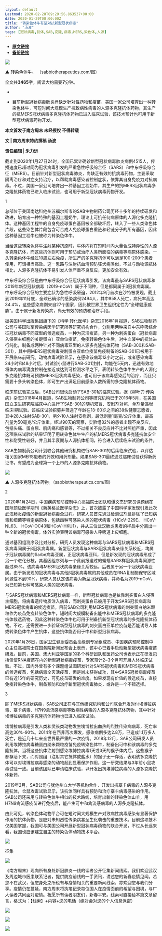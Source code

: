 ```yaml
---
layout: default
Lastmod: 2020-02-28T09:20:56.863537+00:00
date: 2020-01-29T00:00:00Z
title: "转染色体牛有望对抗新型冠状病毒"
author: "汤波"
tags: [冠状病毒,抗体,SAB,克隆,病毒,MERS,染色体,人源]
---
```


* [**原文链接**](http://mp.weixin.qq.com/s?__biz=Njk5MTE1&mid=2652403698&idx=2&sn=aaa9dce0435dba42c812bfa41ed0a018&chksm=33d98a7604ae03602327715e6a8c3dd01a95f7eb58d4c54a5f5e161237355f23035f4de6c293#rd)
* [**备份链接**](https://archive.vn/I2Tyg)


![](/images/post/b0cde46bb94f682cb2116aa3397e7e21.jpg)

****************▲**************** 转染色体牛。 （sabbiotherapeutics.com/图）

  

全文共****3465****字，阅读大约需要**7**分钟。

*     
    
*   目前新型冠状病毒肺炎尚缺乏针对性药物和疫苗，美国一家公司培育出一种转染色体牛，可短时间大规模生产抗致病性病毒的人源多克隆抗体药物，其生产的抗MERS冠状病毒多克隆抗体药物已进入临床试验，该技术预计也可用于新型冠状病毒药物开发。  
    

  

**本文首发于南方周末 未经授权 不得转载**

  

**文 | 南方周末特约撰稿 汤波**

**责任编辑 | 朱力远**

  

截止到2020年1月27日24时，全国已累计确诊新型冠状病毒肺炎病例4515人，传播速度已超过同为冠状病毒引发的严重急性呼吸综合征（SARS）和中东呼吸综合征（MERS）。目前针对新型冠状病毒肺炎，尚缺乏有效的抗病毒药物，主要采取隔离治疗和对症支持治疗，以帮助病毒感染者控制症状，依靠其自身免疫力对抗病毒。不过，美国一家公司培育出一种基因工程奶牛，其生产的抗MERS冠状病毒多克隆抗体药物已进入临床试验，也可用于新型冠状病毒药物开发。

  

1

  

总部位于美国南达科他州苏福尔斯市的SAB生物制药公司历经十多年的持续研发和改进，培育出一种特殊的基因工程奶牛，理论上可抗任何病原体的人源化多克隆抗体。这种基因工程牛的自身免疫球蛋白基因被全部破坏后，转入了一些人类染色体片段，这些染色体片段包含可合成人免疫球蛋白重链和轻链分子的所有基因，因此这种基因工程牛也被称为转染色体牛。

  

当给这些转染色体牛注射某种抗原时，牛体内将在短时间内大量合成特异性的人源多克隆抗体，而这些抗体则可用于预防或治疗人类所面临的病毒等病原体感染。一头转染色体牛经过10周左右免疫，所生产的多克隆抗体可以满足100-200个患者使用，可谓相当高效。这一思路与注射抗血清预防狂犬病类似，不过与动物源抗体相比，人源多克隆抗体不易引发人体严重不良反应，更加安全有效。

  

中东呼吸综合征是由中东呼吸综合征冠状病毒引发，该病毒虽与SARS冠状病毒和2019年新型冠状病毒（2019-nCoV）属于不同种，但是都同属于β冠状病毒属。中东呼吸综合征的主要症状为急性呼吸窘迫，2012年9月首次在沙特被发现，截止到2019年11月底，全球已确诊的感染病例2494人，其中858人死亡，病死率高达34.4%，这些感染病例来自27个国家，因此被世界卫生组织定性为“全球健康威胁”。由于属于新发传染病，尚无有效的预防和治疗手段。

  

据美国科学出版集团旗下的《科学·转化医学》杂志2016年1月报道，SAB生物制药公司与美国陆军传染病医学研究所等研究机构合作，分别用两种来自中东呼吸综合征冠状病毒不同亚型的候选疫苗，一种为灭活疫苗，另一种为刺突蛋白（冠状病毒入侵宿主细胞的关键蛋白）亚单位疫苗，免疫转染色体牛后，对牛血液中的抗体进行纯化，制备成两种针对不同病毒亚型的人源多克隆抗体药物（SAB-300和SAB-301），其中用MERS冠状病毒突刺蛋白亚单位疫苗免疫制备的SAB-301已被用于开展临床前研究。动物攻毒试验显示，在感染该病毒12小时之前，或者感染病毒24小时和48小时后，对试验小鼠进行SAB-301注射，均能在5天内，迅速有效地将体内病毒滴度控制在接近或达到可检测水平之下，表明转染色体牛生产的人源化多克隆抗体既可预防MERS冠状病毒感染，也可用于该病毒感染后的治疗，而且只需要十多头转染色体，即可生产出满足目前感染人数所需的多克隆抗体药物。

  

临床前试验完成后，SAB公司很快启动了SAB-301的临床试验。据《柳叶刀·传染病》杂志2018年4月报道，SAB生物制药公司等研究机构已于2016年5月，在美国国立卫生研究院临床中心进行了SAB-301的随机双盲、安慰剂对照、单剂量递增临床I期试验。该临床试验招募并筛选了年龄在18-60岁之间的38名健康志愿者，其中28人注射SAB-301，另外10人注射安慰剂，最低剂量1毫克/公斤体重，最高剂量为50毫克/公斤体重。经过90天的观察，实验组82%的患者出现不良反应，包括头痛、蛋白尿、肌肉痛和感冒等，不过相关不良反应并不比对照组严重，因此这项临床试验的结果证明了用转染色体牛生产的抗MERS冠状病毒多克隆抗体安全性和耐受性较好，并且其半衰期与人源抗体相同，符合进入后续临床试验的条件。

  

SAB生物制药公司计划联合其他研究机构进行SAB-301的后续临床试验，以评估相关国家MERS患者的药效和用药剂量。如果SAB-301最终通过临床试验获得新药证书，有望成为全球第一个上市的人源多克隆抗体药物。

  

![](/images/post/5aee4d5c8b8a6f9613837140243cc7d1.jpg)

****************▲**************** 人源多克隆抗体药物。（sabbiotherapeutics.com/图）

  

2

  

2020年1月24日，中国疾病预防控制中心高福院士团队和谭文杰研究员课题组在国际顶级医学期刊《新英格兰医学杂志》上，首次披露了中国科学家发现引发此次武汉肺炎疫情的新型冠状病毒全过程。研究人员首先通过检测试剂盒排除了已知病毒和细菌等特定病原体，包括四种可感染人类的冠状病毒（HCoV-229E、 HCoV-NL63、 HCoV-OC43和HCoV-HKU1），并从三位武汉肺炎患者的样品中分离出一种全新的冠状病毒，体外实验表明该病毒可感染人呼吸道上皮细胞。

  

通过基因组测序及比对分析，研究人员发现这种病毒与SARS冠状病毒和MERS冠状病毒同属于β冠状病毒属。新型冠状病毒与SARS冠状病毒亲缘关系较近，均属于冠状病毒属的Sarbe病毒亚属，正冠状病毒亚科，但是新发现的冠状病毒形成了另一个进化分枝，其基因组序列与一个此前报道过的蝙蝠SARS样冠状病毒同源性超过85%。该病毒与MESR冠状病毒亲缘关系较远，后者属于另一个冠状病毒亚属。由于新发现的冠状病毒与其他β冠状病毒属的其他成员在RNA复制酶保守区域同源性不到90%，研究人员认定该病毒为新型冠状病毒，并命名为2019-nCoV，为已知第七种可感染人类的冠状病毒。

  

与SARS冠状病毒和MERS冠状病毒一样，新型冠状病毒也是依靠刺突蛋白入侵宿主细胞，将病毒遗传物质注入病毒，而刺突蛋白已被用于开发SARS冠状病毒和MERS冠状病毒的候选疫苗。目前SAB公司利用MERS冠状病毒的刺突蛋白纳米颗粒作为疫苗免疫转染色体牛，短时间大规模制备出能中和MERS冠状病毒的多克隆抗体候选药物，因此这种转染色体牛也可用于制备抗新型冠状病毒的多克隆抗体药物。不过，还需要进一步验证新型冠状病毒的刺突蛋白亚单位疫苗是否能诱导人体或转染色体牛产生抗体，这些抗体能否用于中和新型冠状病毒。

  

2020年1月26日，国家卫生健康委员会高级别专家组成员、中国疾病预防控制中心主任高福院士在国务院新闻发布会上表示，该中心已着手启动新型冠状病毒疫苗研发。目前，美国、澳大利亚等国家的多个科研团队和医药公司也表示正在研发包括信使RNA疫苗在内的新型冠状病毒疫苗，专家预计2~3个月可开展人体临床试验。不过，国内外曾有多个课题组试图研发针对SARS冠状病毒和MERS冠状病毒的候选疫苗，包括病毒全灭活疫苗，但是尚未获得成功，其中SARS冠状病毒疫苗已有近15年的研究历史，可见疫苗研发的难度。如果发现有价值的候选疫苗，直接免疫转染色体牛，制备预防和治疗新型冠状病毒肺炎，或许是一个不错选择。

  

3

  

除了MERS冠状病毒，SAB公司正在与其他研究机构和公司联合开发对付埃博拉病毒、寨卡病毒、H7N9禽流感病毒等致病性病毒的人源多克隆抗体药物，其中针对埃博拉病毒的多克隆抗体药物也已进入临床试验。

  

埃博拉病毒是引发人类和灵长类动物发生埃博拉出血热的烈性传染病病毒，死亡率高达30%-90%。2014年在西非再次爆发，感染病例多达2.8万，已造成1.1万多人死亡，是近几十年来全世界最严重的一次疫情。2018年12月，SAB公司研发人员利用埃博拉病毒糖蛋白纳米颗粒疫苗免疫转染色体牛，制备出可中和该病毒的多克隆抗体。当将这些抗体注射到感染埃博拉病毒1天或3天的猴子体内后，这些猴子都存活下来，而对照组（注射其它抗体或盐水）的猴子无一存活，表明该多克隆抗体可以对埃博拉病毒感染的动物起到显著保护作用，这一研究结果与3年前小鼠攻毒试验一致。目前该团队已申请临床试验，以开发出抗埃博拉病毒的人源多克隆抗体新药。

  

2019年2月，SAB公司与犹他州立大学等机构合作，开发出抗寨卡病毒的人源多克隆抗体，仓鼠攻毒试验显示，该抗体同样具有预防和治疗寨卡病毒感染的作用。SAB公司还采用与转染色体牛相似的技术路线，培育出新的转染色体山羊，用H7N9禽流感疫苗进行免疫后，能产生可中和禽流感病毒的人源多克隆抗体。

  

由此可见，转染色体动物平台可在短时间大规模生产对致病性病毒感染有显著保护作用的抗体药物，是应对未知烈性传染病甚至生化袭击的重要技术。目前这项技术仅美国掌握，我国可与美国公司开展新型冠状病毒药物的联合开发，不过从长远来看，我国也应该建立自主的转染色体动物技术平台。

  

  

![](/images/post/458f0f5b0676eb7f1a31039be5e9fa15.jpg)

征集

  

![](/images/post/6c682736f28f926572665e56db3af054.jpg)

《南方周末》现向所有身处新冠肺炎一线的读者公开征集新闻线索。我们欢迎武汉及周边城市医患联系记者，提供防疫前线的一手资讯，讲述您的新春疫情见闻。若您不在武汉，但您身处之所也有与疫情相关的重要新闻线索，亦欢迎您与我们分享。疫情仍在蔓延，南方周末将执笔记录每位国人在疫情面前的希望与困境，与广大读者共同面对疫情。祝愿所有读者朋友们，新春平安。线索可直接给本篇文章留言，格式为：【线索】+内容+您的电话（绝对会对您的个人信息保密）

  

  

  

[![](/images/post/92d390ec60a19857cb06cdd9e9468a06.jpg)](http://www.infzm.com/content/174984?from=nfzmwx)

  

  

![](/images/post/199619e2636ae24ac70fc2cc00baaa25.jpg)

[![](/images/post/bc640b661b3af328e341d4a933e27fc5.jpg)](http://www.infzm.com/wap/#/vip?plnl=104)

